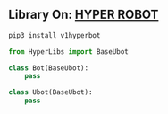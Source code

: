 ## Library On: [HYPER ROBOT](t.me/V1HyperBot)

```bash
pip3 install v1hyperbot
```

```python
from HyperLibs import BaseUbot

class Bot(BaseUbot):
    pass

class Ubot(BaseUbot):
    pass
```
